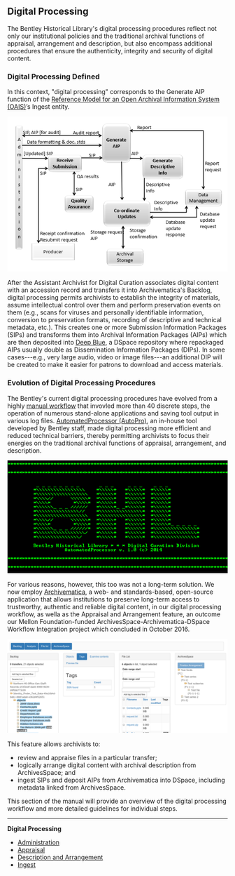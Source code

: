 ## Digital Processing

The Bentley Historical Library's digital processing procedures reflect not only our institutional policies and the traditional archival functions of appraisal, arrangement and description, but also encompass additional procedures that ensure the authenticity, integrity and security of digital content.

### Digital Processing Defined

In this context, "digital processing" corresponds to the Generate AIP function of the [Reference Model for an Open Archival Information System (OAIS)](http://public.ccsds.org/publications/archive/650x0m2.pdf)’s Ingest entity. 

![Functions of the Ingest functional entity](images/functions-of-the-ingest-functional-entity.png)

After the Assistant Archivist for Digital Curation associates digital content with an accession record and transfers it into Archivematica's Backlog, digital processing permits archivists to establish the integrity of materials, assume intellectual control over them and perform preservation events on them (e.g., scans for viruses and personally identifiable information, conversion to preservation formats, recording of descriptive and technical metadata, etc.). This creates one or more Submission Information Packages (SIPs) and transforms them into Archival Information Packages (AIPs) which are then deposited into [Deep Blue](http://deepblue.lib.umich.edu/), a DSpace repository where repackaged AIPs usually double as Dissemination Information Packages (DIPs). In some cases---e.g., very large audio, video or image files---an additional DIP will be created to make it easier for patrons to download and access materials.

### Evolution of Digital Processing Procedures

The Bentley's current digital processing procedures have evolved from a highly [manual workflow](http://deepblue.lib.umich.edu/handle/2027.42/96439) that invovled more than 40 discrete steps, the operation of numerous stand-alone applications and saving tool output in various log files. [AutomatedProcessor (AutoPro)](http://deepblue.lib.umich.edu/handle/2027.42/97298), an in-house tool developed by Bentley staff, made digital processing more efficient and reduced technical barriers, thereby permitting archivists to focus their energies on the traditional archival functions of appraisal, arrangement, and description.

![AutoPro](images/autopro.png)

For various reasons, however, this too was not a long-term solution. We now employ [Archivematica](https://www.archivematica.org/en/), a web- and standards-based, open-source application that allows institutions to preserve long-term access to trustworthy, authentic and reliable digital content, in our digital processing workflow, as wella as the Appraisal and Arrangement feature, an outcome our Mellon Foundation-funded ArchivesSpace-Archivematica-DSpace Workflow Integration project which concluded in October 2016. 

![Appraisal and Arrangement tab](images/appraisal-arrangment.png)

This feature allows archivists to:

  * review and appraise files in a particular transfer; 
  * logically arrange digital content with archival description from ArchivesSpace; and
  * ingest SIPs and deposit AIPs from Archivematica into DSpace, including metadata linked from ArchivesSpace.

This section of the manual will provide an overview of the digital processing workflow and more detailed guidelines for individual steps.

***

**Digital Processing**
  * [Administration](administration.md)
  * [Appraisal](appraisal.md)
  * [Description and Arrangement](arrangement.md)
  * [Ingest](ingest.md)
